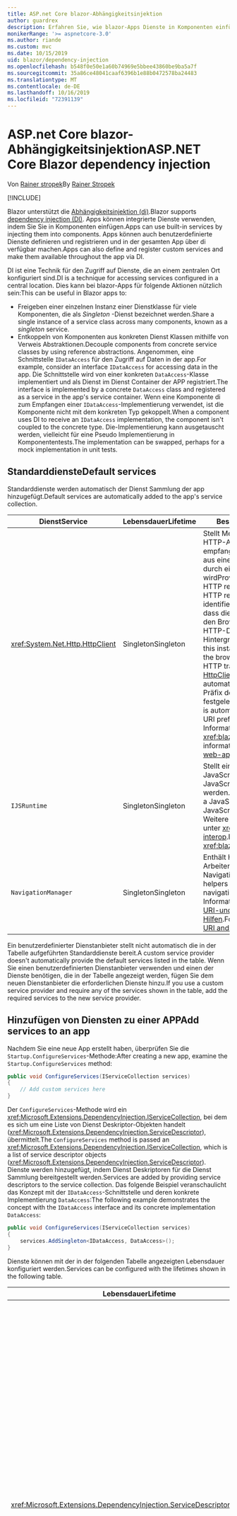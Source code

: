 ```yaml
---
title: ASP.net Core blazor-Abhängigkeitsinjektion
author: guardrex
description: Erfahren Sie, wie blazor-Apps Dienste in Komponenten einfügen können.
monikerRange: '>= aspnetcore-3.0'
ms.author: riande
ms.custom: mvc
ms.date: 10/15/2019
uid: blazor/dependency-injection
ms.openlocfilehash: b548f0e50e1a60b74969e5bbee43860be9ba5a7f
ms.sourcegitcommit: 35a86ce48041caaf6396b1e88b0472578ba24483
ms.translationtype: MT
ms.contentlocale: de-DE
ms.lasthandoff: 10/16/2019
ms.locfileid: "72391139"
---
```

# <a name="aspnet-core-blazor-dependency-injection"></a><span data-ttu-id="53470-103">ASP.net Core blazor-Abhängigkeitsinjektion</span><span class="sxs-lookup"><span data-stu-id="53470-103">ASP.NET Core Blazor dependency injection</span></span>

<span data-ttu-id="53470-104">Von [Rainer stropek](https://www.timecockpit.com)</span><span class="sxs-lookup"><span data-stu-id="53470-104">By [Rainer Stropek](https://www.timecockpit.com)</span></span>

[!INCLUDE[](~/includes/blazorwasm-preview-notice.md)]

<span data-ttu-id="53470-105">Blazor unterstützt die [Abhängigkeitsinjektion (di)](xref:fundamentals/dependency-injection).</span><span class="sxs-lookup"><span data-stu-id="53470-105">Blazor supports [dependency injection (DI)](xref:fundamentals/dependency-injection).</span></span> <span data-ttu-id="53470-106">Apps können integrierte Dienste verwenden, indem Sie Sie in Komponenten einfügen.</span><span class="sxs-lookup"><span data-stu-id="53470-106">Apps can use built-in services by injecting them into components.</span></span> <span data-ttu-id="53470-107">Apps können auch benutzerdefinierte Dienste definieren und registrieren und in der gesamten App über di verfügbar machen.</span><span class="sxs-lookup"><span data-stu-id="53470-107">Apps can also define and register custom services and make them available throughout the app via DI.</span></span>

<span data-ttu-id="53470-108">DI ist eine Technik für den Zugriff auf Dienste, die an einem zentralen Ort konfiguriert sind.</span><span class="sxs-lookup"><span data-stu-id="53470-108">DI is a technique for accessing services configured in a central location.</span></span> <span data-ttu-id="53470-109">Dies kann bei blazor-Apps für folgende Aktionen nützlich sein:</span><span class="sxs-lookup"><span data-stu-id="53470-109">This can be useful in Blazor apps to:</span></span>

* <span data-ttu-id="53470-110">Freigeben einer einzelnen Instanz einer Dienstklasse für viele Komponenten, die als *Singleton* -Dienst bezeichnet werden.</span><span class="sxs-lookup"><span data-stu-id="53470-110">Share a single instance of a service class across many components, known as a *singleton* service.</span></span>
* <span data-ttu-id="53470-111">Entkoppeln von Komponenten aus konkreten Dienst Klassen mithilfe von Verweis Abstraktionen.</span><span class="sxs-lookup"><span data-stu-id="53470-111">Decouple components from concrete service classes by using reference abstractions.</span></span> <span data-ttu-id="53470-112">Angenommen, eine Schnittstelle `IDataAccess` für den Zugriff auf Daten in der app.</span><span class="sxs-lookup"><span data-stu-id="53470-112">For example, consider an interface `IDataAccess` for accessing data in the app.</span></span> <span data-ttu-id="53470-113">Die Schnittstelle wird von einer konkreten `DataAccess`-Klasse implementiert und als Dienst im Dienst Container der APP registriert.</span><span class="sxs-lookup"><span data-stu-id="53470-113">The interface is implemented by a concrete `DataAccess` class and registered as a service in the app's service container.</span></span> <span data-ttu-id="53470-114">Wenn eine Komponente di zum Empfangen einer `IDataAccess`-Implementierung verwendet, ist die Komponente nicht mit dem konkreten Typ gekoppelt.</span><span class="sxs-lookup"><span data-stu-id="53470-114">When a component uses DI to receive an `IDataAccess` implementation, the component isn't coupled to the concrete type.</span></span> <span data-ttu-id="53470-115">Die-Implementierung kann ausgetauscht werden, vielleicht für eine Pseudo Implementierung in Komponententests.</span><span class="sxs-lookup"><span data-stu-id="53470-115">The implementation can be swapped, perhaps for a mock implementation in unit tests.</span></span>

## <a name="default-services"></a><span data-ttu-id="53470-116">Standarddienste</span><span class="sxs-lookup"><span data-stu-id="53470-116">Default services</span></span>

<span data-ttu-id="53470-117">Standarddienste werden automatisch der Dienst Sammlung der app hinzugefügt.</span><span class="sxs-lookup"><span data-stu-id="53470-117">Default services are automatically added to the app's service collection.</span></span>

| <span data-ttu-id="53470-118">Dienst</span><span class="sxs-lookup"><span data-stu-id="53470-118">Service</span></span> | <span data-ttu-id="53470-119">Lebensdauer</span><span class="sxs-lookup"><span data-stu-id="53470-119">Lifetime</span></span> | <span data-ttu-id="53470-120">Beschreibung</span><span class="sxs-lookup"><span data-stu-id="53470-120">Description</span></span> |
| ------- | -------- | ----------- |
| <xref:System.Net.Http.HttpClient> | <span data-ttu-id="53470-121">Singleton</span><span class="sxs-lookup"><span data-stu-id="53470-121">Singleton</span></span> | <span data-ttu-id="53470-122">Stellt Methoden zum Senden von HTTP-Anforderungen und empfangen von HTTP-Antworten aus einer Ressource bereit, die durch einen URI identifiziert wird</span><span class="sxs-lookup"><span data-stu-id="53470-122">Provides methods for sending HTTP requests and receiving HTTP responses from a resource identified by a URI.</span></span> <span data-ttu-id="53470-123">Beachten Sie, dass diese Instanz von `HttpClient` den Browser zum Verarbeiten des HTTP-Datenverkehrs im Hintergrund verwendet.</span><span class="sxs-lookup"><span data-stu-id="53470-123">Note that this instance of `HttpClient` uses the browser for handling the HTTP traffic in the background.</span></span> <span data-ttu-id="53470-124">[HttpClient. BaseAddress](xref:System.Net.Http.HttpClient.BaseAddress) wird automatisch auf das Basis-URI-Präfix der APP festgelegt.</span><span class="sxs-lookup"><span data-stu-id="53470-124">[HttpClient.BaseAddress](xref:System.Net.Http.HttpClient.BaseAddress) is automatically set to the base URI prefix of the app.</span></span> <span data-ttu-id="53470-125">Weitere Informationen finden Sie unter <xref:blazor/call-web-api>.</span><span class="sxs-lookup"><span data-stu-id="53470-125">For more information, see <xref:blazor/call-web-api>.</span></span> |
| `IJSRuntime` | <span data-ttu-id="53470-126">Singleton</span><span class="sxs-lookup"><span data-stu-id="53470-126">Singleton</span></span> | <span data-ttu-id="53470-127">Stellt eine Instanz einer JavaScript-Laufzeit dar, in der JavaScript-Aufrufe gesendet werden.</span><span class="sxs-lookup"><span data-stu-id="53470-127">Represents an instance of a JavaScript runtime where JavaScript calls are dispatched.</span></span> <span data-ttu-id="53470-128">Weitere Informationen finden Sie unter <xref:blazor/javascript-interop>.</span><span class="sxs-lookup"><span data-stu-id="53470-128">For more information, see <xref:blazor/javascript-interop>.</span></span> |
| `NavigationManager` | <span data-ttu-id="53470-129">Singleton</span><span class="sxs-lookup"><span data-stu-id="53470-129">Singleton</span></span> | <span data-ttu-id="53470-130">Enthält Hilfsprogramme zum Arbeiten mit URIs und dem Navigations Zustand.</span><span class="sxs-lookup"><span data-stu-id="53470-130">Contains helpers for working with URIs and navigation state.</span></span> <span data-ttu-id="53470-131">Weitere Informationen finden Sie unter [URI-und Navigations Zustands Hilfen](xref:blazor/routing#uri-and-navigation-state-helpers).</span><span class="sxs-lookup"><span data-stu-id="53470-131">For more information, see [URI and navigation state helpers](xref:blazor/routing#uri-and-navigation-state-helpers).</span></span> |

<span data-ttu-id="53470-132">Ein benutzerdefinierter Dienstanbieter stellt nicht automatisch die in der Tabelle aufgeführten Standarddienste bereit.</span><span class="sxs-lookup"><span data-stu-id="53470-132">A custom service provider doesn't automatically provide the default services listed in the table.</span></span> <span data-ttu-id="53470-133">Wenn Sie einen benutzerdefinierten Dienstanbieter verwenden und einen der Dienste benötigen, die in der Tabelle angezeigt werden, fügen Sie dem neuen Dienstanbieter die erforderlichen Dienste hinzu.</span><span class="sxs-lookup"><span data-stu-id="53470-133">If you use a custom service provider and require any of the services shown in the table, add the required services to the new service provider.</span></span>

## <a name="add-services-to-an-app"></a><span data-ttu-id="53470-134">Hinzufügen von Diensten zu einer APP</span><span class="sxs-lookup"><span data-stu-id="53470-134">Add services to an app</span></span>

<span data-ttu-id="53470-135">Nachdem Sie eine neue App erstellt haben, überprüfen Sie die `Startup.ConfigureServices`-Methode:</span><span class="sxs-lookup"><span data-stu-id="53470-135">After creating a new app, examine the `Startup.ConfigureServices` method:</span></span>

```csharp
public void ConfigureServices(IServiceCollection services)
{
    // Add custom services here
}
```

<span data-ttu-id="53470-136">Der `ConfigureServices`-Methode wird ein <xref:Microsoft.Extensions.DependencyInjection.IServiceCollection>, bei dem es sich um eine Liste von Dienst Deskriptor-Objekten handelt (<xref:Microsoft.Extensions.DependencyInjection.ServiceDescriptor>), übermittelt.</span><span class="sxs-lookup"><span data-stu-id="53470-136">The `ConfigureServices` method is passed an <xref:Microsoft.Extensions.DependencyInjection.IServiceCollection>, which is a list of service descriptor objects (<xref:Microsoft.Extensions.DependencyInjection.ServiceDescriptor>).</span></span> <span data-ttu-id="53470-137">Dienste werden hinzugefügt, indem Dienst Deskriptoren für die Dienst Sammlung bereitgestellt werden.</span><span class="sxs-lookup"><span data-stu-id="53470-137">Services are added by providing service descriptors to the service collection.</span></span> <span data-ttu-id="53470-138">Das folgende Beispiel veranschaulicht das Konzept mit der `IDataAccess`-Schnittstelle und deren konkrete Implementierung `DataAccess`:</span><span class="sxs-lookup"><span data-stu-id="53470-138">The following example demonstrates the concept with the `IDataAccess` interface and its concrete implementation `DataAccess`:</span></span>

```csharp
public void ConfigureServices(IServiceCollection services)
{
    services.AddSingleton<IDataAccess, DataAccess>();
}
```

<span data-ttu-id="53470-139">Dienste können mit der in der folgenden Tabelle angezeigten Lebensdauer konfiguriert werden.</span><span class="sxs-lookup"><span data-stu-id="53470-139">Services can be configured with the lifetimes shown in the following table.</span></span>

| <span data-ttu-id="53470-140">Lebensdauer</span><span class="sxs-lookup"><span data-stu-id="53470-140">Lifetime</span></span> | <span data-ttu-id="53470-141">Beschreibung</span><span class="sxs-lookup"><span data-stu-id="53470-141">Description</span></span> |
| -------- | ----------- |
| <xref:Microsoft.Extensions.DependencyInjection.ServiceDescriptor.Scoped*> | <span data-ttu-id="53470-142">Blazor Webassembly-apps haben zurzeit kein Konzept von di-Bereichen.</span><span class="sxs-lookup"><span data-stu-id="53470-142">Blazor WebAssembly apps don't currently have a concept of DI scopes.</span></span> <span data-ttu-id="53470-143">@no__t -0 registrierte Dienste Verhalten sich wie `Singleton`-Dienste.</span><span class="sxs-lookup"><span data-stu-id="53470-143">`Scoped`-registered services behave like `Singleton` services.</span></span> <span data-ttu-id="53470-144">Das edzor-Server Hostingmodell unterstützt jedoch die Lebensdauer von `Scoped`.</span><span class="sxs-lookup"><span data-stu-id="53470-144">However, the Blazor Server hosting model supports the `Scoped` lifetime.</span></span> <span data-ttu-id="53470-145">In blazor-Server-apps wird eine Bereichs bezogene Dienst Registrierung auf die *Verbindung*beschränkt.</span><span class="sxs-lookup"><span data-stu-id="53470-145">In Blazor Server apps, a scoped service registration is scoped to the *connection*.</span></span> <span data-ttu-id="53470-146">Aus diesem Grund wird die Verwendung von Bereichs bezogenen Diensten für Dienste bevorzugt, die auf den aktuellen Benutzer beschränkt werden sollten, auch wenn die aktuelle Absicht ist, die Client seitige Ausführung im Browser auszuführen.</span><span class="sxs-lookup"><span data-stu-id="53470-146">For this reason, using scoped services is preferred for services that should be scoped to the current user, even if the current intent is to run client-side in the browser.</span></span> |
| <xref:Microsoft.Extensions.DependencyInjection.ServiceDescriptor.Singleton*> | <span data-ttu-id="53470-147">DI erstellt eine *einzelne Instanz* des Dienstanbieter.</span><span class="sxs-lookup"><span data-stu-id="53470-147">DI creates a *single instance* of the service.</span></span> <span data-ttu-id="53470-148">Alle Komponenten, die einen `Singleton`-Dienst erfordern, erhalten eine Instanz desselben diensdienstanbieter.</span><span class="sxs-lookup"><span data-stu-id="53470-148">All components requiring a `Singleton` service receive an instance of the same service.</span></span> |
| <xref:Microsoft.Extensions.DependencyInjection.ServiceDescriptor.Transient*> | <span data-ttu-id="53470-149">Wenn eine Komponente eine Instanz eines `Transient`-Dienstanbieter aus dem Dienst Container erhält, empfängt Sie eine *neue Instanz* des Dienstanbieter.</span><span class="sxs-lookup"><span data-stu-id="53470-149">Whenever a component obtains an instance of a `Transient` service from the service container, it receives a *new instance* of the service.</span></span> |

<span data-ttu-id="53470-150">Das di-System basiert auf dem System System in ASP.net Core.</span><span class="sxs-lookup"><span data-stu-id="53470-150">The DI system is based on the DI system in ASP.NET Core.</span></span> <span data-ttu-id="53470-151">Weitere Informationen finden Sie unter <xref:fundamentals/dependency-injection>.</span><span class="sxs-lookup"><span data-stu-id="53470-151">For more information, see <xref:fundamentals/dependency-injection>.</span></span>

## <a name="request-a-service-in-a-component"></a><span data-ttu-id="53470-152">Anfordern eines Dienstanbieter in einer Komponente</span><span class="sxs-lookup"><span data-stu-id="53470-152">Request a service in a component</span></span>

<span data-ttu-id="53470-153">Nachdem die Dienste der Dienst Auflistung hinzugefügt wurden, fügen Sie die Dienste mithilfe der Razor [-Direktive \@inject](xref:mvc/views/razor#inject) in die Komponenten ein.</span><span class="sxs-lookup"><span data-stu-id="53470-153">After services are added to the service collection, inject the services into the components using the [\@inject](xref:mvc/views/razor#inject) Razor directive.</span></span> <span data-ttu-id="53470-154">`@inject` hat zwei Parameter:</span><span class="sxs-lookup"><span data-stu-id="53470-154">`@inject` has two parameters:</span></span>

* <span data-ttu-id="53470-155">Geben Sie &ndash; den Typ des einzuschlettenden Dienstanbieter ein.</span><span class="sxs-lookup"><span data-stu-id="53470-155">Type &ndash; The type of the service to inject.</span></span>
* <span data-ttu-id="53470-156">Property &ndash; der Name der Eigenschaft, die den injizierten App-Dienst empfängt.</span><span class="sxs-lookup"><span data-stu-id="53470-156">Property &ndash; The name of the property receiving the injected app service.</span></span> <span data-ttu-id="53470-157">Die-Eigenschaft erfordert keine manuelle Erstellung.</span><span class="sxs-lookup"><span data-stu-id="53470-157">The property doesn't require manual creation.</span></span> <span data-ttu-id="53470-158">Der Compiler erstellt die-Eigenschaft.</span><span class="sxs-lookup"><span data-stu-id="53470-158">The compiler creates the property.</span></span>

<span data-ttu-id="53470-159">Weitere Informationen finden Sie unter <xref:mvc/views/dependency-injection>.</span><span class="sxs-lookup"><span data-stu-id="53470-159">For more information, see <xref:mvc/views/dependency-injection>.</span></span>

<span data-ttu-id="53470-160">Verwenden Sie mehrere `@inject`-Anweisungen, um unterschiedliche Dienste einzufügen.</span><span class="sxs-lookup"><span data-stu-id="53470-160">Use multiple `@inject` statements to inject different services.</span></span>

<span data-ttu-id="53470-161">Das folgende Beispiel veranschaulicht die Verwendung von `@inject`.</span><span class="sxs-lookup"><span data-stu-id="53470-161">The following example shows how to use `@inject`.</span></span> <span data-ttu-id="53470-162">Der Dienst, der `Services.IDataAccess` implementiert, wird in die Eigenschaft der Komponente `DataRepository` eingefügt.</span><span class="sxs-lookup"><span data-stu-id="53470-162">The service implementing `Services.IDataAccess` is injected into the component's property `DataRepository`.</span></span> <span data-ttu-id="53470-163">Beachten Sie, dass der Code nur die `IDataAccess`-Abstraktion verwendet:</span><span class="sxs-lookup"><span data-stu-id="53470-163">Note how the code is only using the `IDataAccess` abstraction:</span></span>

[!code-cshtml[](dependency-injection/samples_snapshot/3.x/CustomerList.razor?highlight=2-3,23)]

<span data-ttu-id="53470-164">Intern wird die generierte Eigenschaft (`DataRepository`) mit dem `InjectAttribute`-Attribut versehen.</span><span class="sxs-lookup"><span data-stu-id="53470-164">Internally, the generated property (`DataRepository`) is decorated with the `InjectAttribute` attribute.</span></span> <span data-ttu-id="53470-165">In der Regel wird dieses Attribut nicht direkt verwendet.</span><span class="sxs-lookup"><span data-stu-id="53470-165">Typically, this attribute isn't used directly.</span></span> <span data-ttu-id="53470-166">Wenn eine Basisklasse für Komponenten erforderlich ist und eingefügte Eigenschaften auch für die Basisklasse erforderlich sind, fügen Sie die `InjectAttribute` manuell hinzu:</span><span class="sxs-lookup"><span data-stu-id="53470-166">If a base class is required for components and injected properties are also required for the base class, manually add the `InjectAttribute`:</span></span>

```csharp
public class ComponentBase : IComponent
{
    // DI works even if using the InjectAttribute in a component's base class.
    [Inject]
    protected IDataAccess DataRepository { get; set; }
    ...
}
```

<span data-ttu-id="53470-167">In Komponenten, die von der-Basisklasse abgeleitet sind, ist die `@inject`-Direktive nicht erforderlich.</span><span class="sxs-lookup"><span data-stu-id="53470-167">In components derived from the base class, the `@inject` directive isn't required.</span></span> <span data-ttu-id="53470-168">Der `InjectAttribute` der Basisklasse ist ausreichend:</span><span class="sxs-lookup"><span data-stu-id="53470-168">The `InjectAttribute` of the base class is sufficient:</span></span>

```cshtml
@page "/demo"
@inherits ComponentBase

<h1>Demo Component</h1>
```

## <a name="use-di-in-services"></a><span data-ttu-id="53470-169">Verwenden von di in Diensten</span><span class="sxs-lookup"><span data-stu-id="53470-169">Use DI in services</span></span>

<span data-ttu-id="53470-170">Für komplexe Dienste sind möglicherweise zusätzliche Dienste erforderlich.</span><span class="sxs-lookup"><span data-stu-id="53470-170">Complex services might require additional services.</span></span> <span data-ttu-id="53470-171">Im vorherigen Beispiel ist für `DataAccess` möglicherweise der `HttpClient`-Standard Dienst erforderlich.</span><span class="sxs-lookup"><span data-stu-id="53470-171">In the prior example, `DataAccess` might require the `HttpClient` default service.</span></span> <span data-ttu-id="53470-172">`@inject` (oder das `InjectAttribute`) ist für die Verwendung in-Diensten nicht verfügbar.</span><span class="sxs-lookup"><span data-stu-id="53470-172">`@inject` (or the `InjectAttribute`) isn't available for use in services.</span></span> <span data-ttu-id="53470-173">Stattdessen muss die *Konstruktorinjektion* verwendet werden.</span><span class="sxs-lookup"><span data-stu-id="53470-173">*Constructor injection* must be used instead.</span></span> <span data-ttu-id="53470-174">Erforderliche Dienste werden durch Hinzufügen von Parametern zum Konstruktor des Diensts hinzugefügt.</span><span class="sxs-lookup"><span data-stu-id="53470-174">Required services are added by adding parameters to the service's constructor.</span></span> <span data-ttu-id="53470-175">Wenn di den Dienst erstellt, werden die erforderlichen Dienste im Konstruktor erkannt und entsprechend bereitstellt.</span><span class="sxs-lookup"><span data-stu-id="53470-175">When DI creates the service, it recognizes the services it requires in the constructor and provides them accordingly.</span></span>

```csharp
public class DataAccess : IDataAccess
{
    // The constructor receives an HttpClient via dependency
    // injection. HttpClient is a default service.
    public DataAccess(HttpClient client)
    {
        ...
    }
}
```

<span data-ttu-id="53470-176">Voraussetzungen für die Konstruktorinjektion:</span><span class="sxs-lookup"><span data-stu-id="53470-176">Prerequisites for constructor injection:</span></span>

* <span data-ttu-id="53470-177">Ein Konstruktor muss vorhanden sein, dessen Argumente von di erfüllt werden können.</span><span class="sxs-lookup"><span data-stu-id="53470-177">One constructor must exist whose arguments can all be fulfilled by DI.</span></span> <span data-ttu-id="53470-178">Zusätzliche Parameter, die nicht von di abgedeckt werden, sind zulässig, wenn Sie Standardwerte angeben.</span><span class="sxs-lookup"><span data-stu-id="53470-178">Additional parameters not covered by DI are allowed if they specify default values.</span></span>
* <span data-ttu-id="53470-179">Der anwendbare Konstruktor muss *öffentlich*sein.</span><span class="sxs-lookup"><span data-stu-id="53470-179">The applicable constructor must be *public*.</span></span>
* <span data-ttu-id="53470-180">Ein anwendbarer Konstruktor muss vorhanden sein.</span><span class="sxs-lookup"><span data-stu-id="53470-180">One applicable constructor must exist.</span></span> <span data-ttu-id="53470-181">Bei einer Mehrdeutigkeit löst di eine Ausnahme aus.</span><span class="sxs-lookup"><span data-stu-id="53470-181">In case of an ambiguity, DI throws an exception.</span></span>

## <a name="utility-base-component-classes-to-manage-a-di-scope"></a><span data-ttu-id="53470-182">Basiskomponenten Klassen des-Hilfsprogramms zum Verwalten eines di-Bereichs</span><span class="sxs-lookup"><span data-stu-id="53470-182">Utility base component classes to manage a DI scope</span></span>

<span data-ttu-id="53470-183">In ASP.net Core-apps werden Bereichs bezogene Dienste in der Regel auf die aktuelle Anforderung festgelegt.</span><span class="sxs-lookup"><span data-stu-id="53470-183">In ASP.NET Core apps, scoped services are typically scoped to the current request.</span></span> <span data-ttu-id="53470-184">Nachdem die Anforderung abgeschlossen ist, werden alle Bereichs bezogenen oder vorübergehenden Dienste vom System System entfernt.</span><span class="sxs-lookup"><span data-stu-id="53470-184">After the request completes, any scoped or transient services are disposed by the DI system.</span></span> <span data-ttu-id="53470-185">In blazor-Server-apps dauert der Anforderungs Bereich für die Dauer der Client Verbindung, was dazu führen kann, dass vorübergehende und Bereichs bezogene Dienste viel länger als erwartet Leben.</span><span class="sxs-lookup"><span data-stu-id="53470-185">In Blazor Server apps, the request scope lasts for the duration of the client connection, which can result in transient and scoped services living much longer than expected.</span></span>

<span data-ttu-id="53470-186">Um Dienste auf die Lebensdauer einer Komponente zu beschränken, können die Basisklassen `OwningComponentBase` und `OwningComponentBase<TService>` verwenden.</span><span class="sxs-lookup"><span data-stu-id="53470-186">To scope services to the lifetime of a component, can use the `OwningComponentBase` and `OwningComponentBase<TService>` base classes.</span></span> <span data-ttu-id="53470-187">Diese Basisklassen machen eine `ScopedServices`-Eigenschaft vom Typ `IServiceProvider` verfügbar, die Dienste auflöst, die auf die Lebensdauer der Komponente beschränkt sind.</span><span class="sxs-lookup"><span data-stu-id="53470-187">These base classes expose a `ScopedServices` property of type `IServiceProvider` that resolve services that are scoped to the lifetime of the component.</span></span> <span data-ttu-id="53470-188">Verwenden Sie die `@inherits`-Direktive, um eine Komponente zu erstellen, die von einer Basisklasse in Razor erbt.</span><span class="sxs-lookup"><span data-stu-id="53470-188">To author a component that inherits from a base class in Razor, use the `@inherits` directive.</span></span>

```cshtml
@page "/users"
@attribute [Authorize]
@inherits OwningComponentBase<Data.ApplicationDbContext>

<h1>Users (@Service.Users.Count())</h1>
<ul>
    @foreach (var user in Service.Users)
    {
        <li>@user.UserName</li>
    }
</ul>
```

> [!NOTE]
> <span data-ttu-id="53470-189">Dienste, die mit `@inject` oder `InjectAttribute` in die Komponente eingefügt werden, werden nicht im Bereich der Komponente erstellt und sind an den Anforderungs Bereich gebunden.</span><span class="sxs-lookup"><span data-stu-id="53470-189">Services injected into the component using `@inject` or the `InjectAttribute` aren't created in the component's scope and are tied to the request scope.</span></span>

## <a name="additional-resources"></a><span data-ttu-id="53470-190">Zusätzliche Ressourcen</span><span class="sxs-lookup"><span data-stu-id="53470-190">Additional resources</span></span>

* <xref:fundamentals/dependency-injection>
* <xref:mvc/views/dependency-injection>
